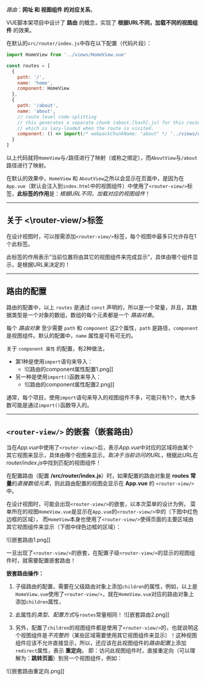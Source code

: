
*路由*：**网址 和 视图组件 的对应关系**。

VUE脚本架项目中设计了 **路由** 的概念，实现了 **根据URL不同，加载不同的视图组件** 的效果。  
  
在默认的`src/router/index.js`中存在以下配置（代码片段）：  
```javascript
import HomeView from '../views/HomeView.vue'

const routes = [
  {
    path: '/',
    name: 'home',
    component: HomeView
  },
  {  
    path: '/about',
    name: 'about',
    // route level code-splitting
    // this generates a separate chunk (about.[hash].js) for this route
    // which is lazy-loaded when the route is visited.
    component: () => import(/* webpackChunkName: "about" */ '../views/AboutView.vue')
  }
]
```
  
以上代码就将`HomeView`与`/`路径进行了映射（或称之绑定），而`AboutView`与`/about`路径进行了映射。  
  
在默认的效果中，`HomeView` 和 `AboutView`之所以会显示在页面中，是因为在`App.vue`（默认会注入到`index.html`中的视图组件）中使用了`<router-view/>`标签，**此标签的作用**是：*根据URL不同，加载对应的视图组件*！

<hr>

## 关于 <\router-view/>标签

在设计视图时，可以按需添加`<router-view/>`标签，每个视图中最多只允许存在1个此标签。  
  
此标签的作用表示“当前位置将由其它的视图组件来完成显示”，具体由哪个组件显示，是根据URL来决定的！


<hr>

## 路由的配置

路由的配置中，以上 `routes` 是通过 `const` 声明的，所以是一个常量，并且，其数据类型是一个对象的数组，数组的每个元素都是一个 *路由对象*。

每个 *路由对象* 至少需要 `path` 和 `component` 这2个属性，`path` 是路径，`component` 是视图组件。默认的配置中，`name` 属性是可有可无的。

关于 `component 属性` 的配置，有2种做法，
- 第1种是使用`import`语句来导入：
    - ![[路由的component属性配置1.png]]
- 另一种是使用`import()`函数来导入：
    - ![[路由的component属性配置2.png]]

通常，每个项目，使用`import`语句来导入的视图组件不多，可能只有1个，绝大多数可能是通过`import()`函数导入的。

<hr>

## `<router-view/>` 的嵌套（嵌套路由）

当在*App.vue*中使用了`<router-view/>`后，表示*App.vue*中对应的区域将由某个其它视图来显示，具体由哪个视图来显示，*取决于当前访问的URL*，根据此URL在*router/index.js*中找到匹配的视图组件！

在配置路由（配置 **/src/router/index.js**）时，如果配置的路由对象是 **routes** **常量**的*直接数组元素*，则此路由配置的视图会显示在 **App.vue** 的 `<router-view/>` 中。

在设计视图时，可能会出现`<router-view/>`的嵌套，以本次菜单的设计为例，
菜单所在的视图`HomeView.vue`是显示在`App.vue`的`<router-view/>`中的（下图中红色边框的区域），
而`HomeView`本身也使用了`<router-view/>`使得页面的主要区域由其它视图组件来显示（下图中绿色边框的区域）：

![[嵌套路由1.png]]
  
一旦出现了`<router-view/>`的嵌套，在配置子级`<router-view/>`的显示的视图组件时，就需要配置嵌套路由！  

**嵌套路由操作：**
1. 子级路由的配置，需要在父级路由对象上添加`children`的属性，例如，以上是`HomeView.vue`使用了`<router-view/>`，就在`HomeView.vue`对应的路由对象上添加`children`属性，
2. 此属性的*类型*、*配置方式*与`routes`常量相同！
![[嵌套路由2.png]]

3. 另外，配置了`children`的视图组件都是使用了`<router-view/>`的，也就说明这个视图组件是*不完整的*（某些区域需要使用其它视图组件来显示）！这种视图组件应该不允许直接显示，所以，还应该在此视图组件的*路由配置*上添加`redirect`属性，表示 **重定向**，
即：访问此视图组件时，直接重定向（可以理解为：**跳转页面**）到另一个视图组件，例如：  
  
![[嵌套路由重定向.png]]